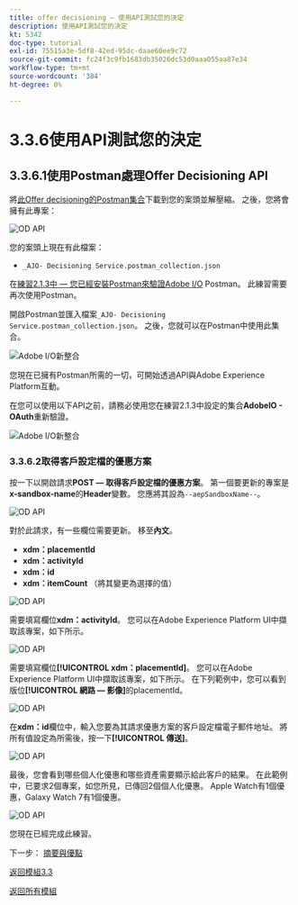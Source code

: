```yaml
---
title: offer decisioning — 使用API測試您的決定
description: 使用API測試您的決定
kt: 5342
doc-type: tutorial
exl-id: 75515a3e-5df8-42ed-95dc-daae60ee9c72
source-git-commit: fc24f3c9fb1683db35026dc53d0aaa055aa87e34
workflow-type: tm+mt
source-wordcount: '384'
ht-degree: 0%

---
```


# 3.3.6使用API測試您的決定

## 3.3.6.1使用Postman處理Offer Decisioning API

將[此Offer decisioning的Postman集合](./../../../assets/postman/postman_offer-decisioning.zip)下載到您的案頭並解壓縮。 之後，您將會擁有此專案：

![OD API](./images/unzip.png)

您的案頭上現在有此檔案：

- `_AJO- Decisioning Service.postman_collection.json`

在[練習2.1.3中 — 您已經安裝Postman來驗證Adobe I/O](./../../../modules/rtcdp-b2c/module2.1/ex3.md) Postman。 此練習需要再次使用Postman。

開啟Postman並匯入檔案`_AJO- Decisioning Service.postman_collection.json`。 之後，您就可以在Postman中使用此集合。

![Adobe I/O新整合](./images/postmanui.png)

您現在已擁有Postman所需的一切，可開始透過API與Adobe Experience Platform互動。

在您可以使用以下API之前，請務必使用您在練習2.1.3中設定的集合&#x200B;**AdobeIO - OAuth**&#x200B;重新驗證。

![Adobe I/O新整合](./images/postmanui1.png)


### 3.3.6.2取得客戶設定檔的優惠方案

按一下以開啟請求&#x200B;**POST — 取得客戶設定檔的優惠方案**。 第一個要更新的專案是&#x200B;**x-sandbox-name**&#x200B;的&#x200B;**Header**&#x200B;變數。 您應將其設為`--aepSandboxName--`。

![OD API](./images/api23.png)

對於此請求，有一些欄位需要更新。 移至&#x200B;**內文**。

- **xdm：placementId**
- **xdm：activityId**
- **xdm：id**
- **xdm：itemCount** （將其變更為選擇的值）

![OD API](./images/api24.png)

需要填寫欄位&#x200B;**xdm：activityId**。 您可以在Adobe Experience Platform UI中擷取該專案，如下所示。

![OD API](./images/activityid.png)

需要填寫欄位&#x200B;**[!UICONTROL xdm：placementId]**。 您可以在Adobe Experience Platform UI中擷取該專案，如下所示。 在下列範例中，您可以看到版位&#x200B;**[!UICONTROL 網路 — 影像]**&#x200B;的placementId。

![OD API](./images/placementid.png)

在&#x200B;**xdm：id**&#x200B;欄位中，輸入您要為其請求優惠方案的客戶設定檔電子郵件地址。 將所有值設定為所需後，按一下&#x200B;**[!UICONTROL 傳送]**。

![OD API](./images/api24a.png)

最後，您會看到哪些個人化優惠和哪些資產需要顯示給此客戶的結果。 在此範例中，已要求2個專案，如您所見，已傳回2個個人化優惠。 Apple Watch有1個優惠，Galaxy Watch 7有1個優惠。

![OD API](./images/api25.png)

您現在已經完成此練習。

下一步： [摘要與優點](./summary.md)

[返回模組3.3](./offer-decisioning.md)

[返回所有模組](./../../../overview.md)

